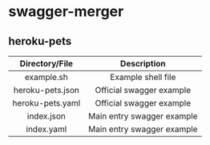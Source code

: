 # swagger-merger

## heroku-pets

| Directory/File | Description |
| :---: | :---: |
| example.sh | Example shell file |
| heroku-pets.json | Official swagger example |
| heroku-pets.yaml | Official swagger example |
| index.json | Main entry swagger example |
| index.yaml | Main entry swagger example |
